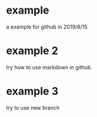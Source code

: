 # example
a example for github  in  2019/8/15
# example 2
try how to use markdown in github 
# example 3
try to use new branch

